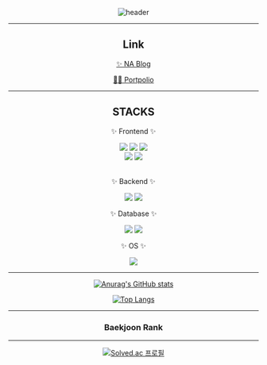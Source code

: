 <div align="center" width:300px;>

![header](https://capsule-render.vercel.app/api?type=waving&color=timeGradient&height=200&section=header&text=Hello%20NA%20World&fontSize=70&animation=twinkling)

---
## Link

[✨ NA Blog](https://astrum93.tistory.com/)
 
[👨‍💻 Portpolio](https://www.notion.so/astrum93/4cafb9bffadd41aab36297dd738f9e13)
  
</div>

<hr>

<div align=center>
  <h2> STACKS </h2>
	<p>✨ Frontend ✨</p>
</div>

<div align="center">
	<img src="https://img.shields.io/badge/HTML5-E34F26?style=flat&logo=HTML5&logoColor=white" />
	<img src="https://img.shields.io/badge/CSS3-1572B6?style=flat&logo=CSS3&logoColor=white" />
	<img src="https://img.shields.io/badge/JavaScript-F7DF1E?style=flat&logo=JavaScript&logoColor=white" />
	<br>
	<img src="https://img.shields.io/badge/django-092E20?style=for-the-badge&logo=django&logoColor=white">
	<img src="https://img.shields.io/badge/Bootstrap-7952B3?style=flat&logo=Bootstrap&logoColor=white" />
</div>

<br>

<div align=center>
	<p>✨ Backend ✨</p>
</div>
<div align="center">
  <img src="https://img.shields.io/badge/python-3776AB?style=for-the-badge&logo=python&logoColor=white">
	<img src="https://img.shields.io/badge/Java-007396?style=flat&logo=Conda-Forge&logoColor=white" />
	<br>
  <p>✨ Database ✨</p>
	<img src="https://img.shields.io/badge/MySQL-4479A1?style=flat&logo=MySQL&logoColor=white" />
	<img src="https://img.shields.io/badge/mongoDB-47A248?style=for-the-badge&logo=MongoDB&logoColor=white">
  <br>
  <p>✨ OS ✨</p>
	<img src="https://img.shields.io/badge/Linux-FCC624?style=flat&logo=Linux&logoColor=white" />
</div>
<hr>
<div align=center>
  
[![Anurag's GitHub stats](https://github-readme-stats.vercel.app/api?username=Astrum93)](https://github.com/Astrum93/github-readme-stats) 
  
[![Top Langs](https://github-readme-stats.vercel.app/api/top-langs/?username=Astrum93)](https://github.com/Astrum93/github-readme-stats)
  
</div>

---
<div align=center>
<h3>Baekjoon Rank</h3>
<hr>

[![Solved.ac
프로필](http://mazassumnida.wtf/api/generate_badge?boj=min2670)](https://solved.ac/min2670)
  
</div>
